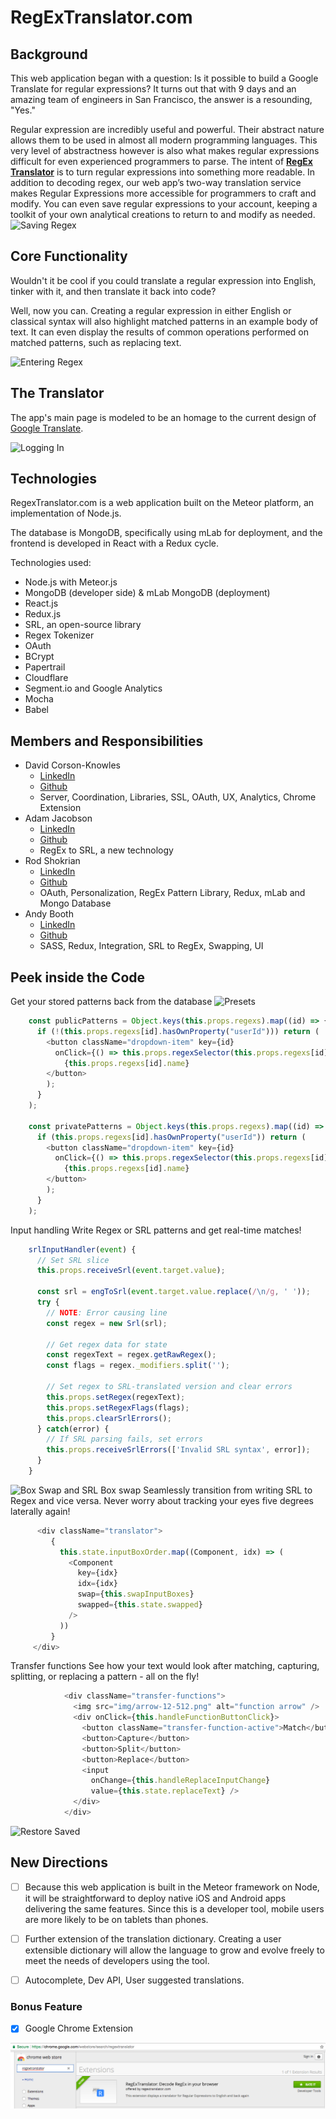# RegExTranslator.com

## Background

This web application began with a question: Is it possible to build a Google Translate for regular expressions? It turns out that with 9 days and an amazing team of engineers in San Francisco, the answer is a resounding, "Yes."

Regular expression are incredibly useful and powerful. Their abstract nature allows them to be used in almost all modern programming languages. This very level of abstractness however is also what makes regular expressions difficult for even experienced programmers to parse. The intent of [**RegEx Translator**](https://www.regextranslator.com) is to turn regular expressions into something more readable. In addition to decoding regex, our web app’s two-way translation service makes Regular Expressions more accessible for programmers to craft and modify. You can even save regular expressions to your account, keeping a toolkit of your own analytical creations to return to and modify as needed.
![Saving Regex](https://github.com/corsonknowles/RegExTranslator.com/blob/gifs/docs/gifs/saving.gif)

## Core Functionality

Wouldn't it be cool if you could translate a regular expression into English, tinker with it, and then translate it back into code?

Well, now you can. Creating a regular expression in either English or classical syntax will also highlight matched patterns in an example body of text. It can even display the results of common operations performed on matched patterns, such as replacing text.

![Entering Regex](https://github.com/corsonknowles/RegExTranslator.com/blob/gifs/docs/gifs/entering_regex.gif)

## The Translator

The app's main page is modeled to be an homage to the current design of [Google Translate](https://translate.google.com/).  

![Logging In](https://github.com/corsonknowles/RegExTranslator.com/blob/gifs/docs/gifs/login.gif)

## Technologies

RegexTranslator.com is a web application built on the Meteor platform, an implementation of Node.js.

The database is MongoDB, specifically using mLab for deployment, and the frontend is developed in React with a Redux cycle.

Technologies used:

- Node.js with Meteor.js
- MongoDB (developer side) & mLab MongoDB (deployment)
- React.js
- Redux.js
- SRL, an open-source library
- Regex Tokenizer
- OAuth
- BCrypt
- Papertrail
- Cloudflare
- Segment.io and Google Analytics
- Mocha
- Babel


## Members and Responsibilities

- David Corson-Knowles 
    - [LinkedIn](https://www.linkedin.com/in/davidcorsonknowles/) 
    - [Github](https://github.com/corsonknowles/)
    - Server, Coordination, Libraries, SSL, OAuth, UX, Analytics, Chrome Extension
- Adam Jacobson
    - [LinkedIn](https://www.linkedin.com/in/adam-jacobson/)
    - [Github](https://github.com/AdamJacobson)
    - RegEx to SRL, a new technology
- Rod Shokrian
    - [LinkedIn](https://www.linkedin.com/in/rodshokrian/)
    - [Github](https://github.com/RodShokrian)
    - OAuth, Personalization, RegEx Pattern Library, Redux, mLab and Mongo Database
- Andy Booth
    - [LinkedIn](https://www.linkedin.com/in/boothandrewd/)
    - [Github](https://github.com/BoothAndrewD)
    - SASS, Redux, Integration, SRL to RegEx, Swapping, UI

## Peek inside the Code

Get your stored patterns back from the database
![Presets](https://github.com/corsonknowles/RegExTranslator.com/blob/gifs/docs/gifs/presets.gif)
```JavaScript
    const publicPatterns = Object.keys(this.props.regexs).map((id) => {
      if (!(this.props.regexs[id].hasOwnProperty("userId"))) return (
        <button className="dropdown-item" key={id}
          onClick={() => this.props.regexSelector(this.props.regexs[id].pattern)}>
            {this.props.regexs[id].name}
        </button>
        );
      }
    );

    const privatePatterns = Object.keys(this.props.regexs).map((id) => {
      if (this.props.regexs[id].hasOwnProperty("userId")) return (
        <button className="dropdown-item" key={id}
          onClick={() => this.props.regexSelector(this.props.regexs[id].pattern)}>
            {this.props.regexs[id].name}
        </button>
        );
      }
    );
```


Input handling
Write Regex or SRL patterns and get real-time matches!

```JavaScript
    srlInputHandler(event) {
      // Set SRL slice
      this.props.receiveSrl(event.target.value);

      const srl = engToSrl(event.target.value.replace(/\n/g, ' '));
      try {
        // NOTE: Error causing line
        const regex = new Srl(srl);

        // Get regex data for state
        const regexText = regex.getRawRegex();
        const flags = regex._modifiers.split('');

        // Set regex to SRL-translated version and clear errors
        this.props.setRegex(regexText);
        this.props.setRegexFlags(flags);
        this.props.clearSrlErrors();
      } catch(error) {
        // If SRL parsing fails, set errors
        this.props.receiveSrlErrors(['Invalid SRL syntax', error]);
      }
    }
 ```

![Box Swap and SRL](https://github.com/corsonknowles/RegExTranslator.com/blob/gifs/docs/gifs/srl.gif)
Box swap
Seamlessly transition from writing SRL to Regex and vice versa. Never worry about tracking your eyes five degrees laterally again!

 ```JavaScript
       <div className="translator">
          {
            this.state.inputBoxOrder.map((Component, idx) => (
              <Component
                key={idx}
                idx={idx}
                swap={this.swapInputBoxes}
                swapped={this.state.swapped}
              />
            ))
          }
      </div>
 ```

Transfer functions
See how your text would look after matching, capturing, splitting, or replacing a pattern - all on the fly! 

```JavaScript
            <div className="transfer-functions">
              <img src="img/arrow-12-512.png" alt="function arrow" />
              <div onClick={this.handleFunctionButtonClick}>
                <button className="transfer-function-active">Match</button>
                <button>Capture</button>
                <button>Split</button>
                <button>Replace</button>
                <input
                  onChange={this.handleReplaceInputChange}
                  value={this.state.replaceText} />
              </div>
            </div>

```
![Restore Saved](https://github.com/corsonknowles/RegExTranslator.com/blob/gifs/docs/gifs/using_saved.gif)

## New Directions

- [ ] Because this web application is built in the Meteor framework on Node, it will be straightforward to deploy native iOS and Android apps delivering the same features. Since this is a developer tool, mobile users are more likely to be on tablets than phones.

- [ ] Further extension of the translation dictionary. Creating a user extensible dictionary will allow the language to grow and evolve freely to meet the needs of developers using the tool.

- [ ] Autocomplete, Dev API, User suggested translations.  

### Bonus Feature

- [x] Google Chrome Extension

![ChomeExtension](docs/chrome_extension_regex.png)


